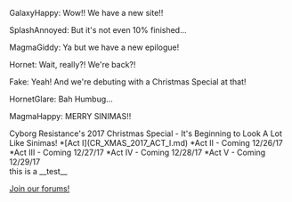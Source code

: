 GalaxyHappy: Wow!! We have a new site!!

SplashAnnoyed: But it's not even 10% finished...

MagmaGiddy: Ya but we have a new epilogue!

Hornet: Wait, really?! We're back?!

Fake: Yeah! And we're debuting with a Christmas Special at that!

HornetGlare: Bah Humbug...

MagmaHappy: MERRY SINIMAS!!


<div class="narration">
Cyborg Resistance's 2017 Christmas Special - It's Beginning to Look A Lot Like Sinimas!
*[Act I](CR_XMAS_2017_ACT_I.md)
*Act II - Coming 12/26/17
*Act III - Coming 12/27/17
*Act IV - Coming 12/28/17
*Act V - Coming 12/29/17
</div>

<div markdown="1">this is a __test__</div>


[Join our forums!](http://cyborgresistance.proboards.com/)

<script src="assets/js/replacediv.js"></script>
<script src="assets/js/mugshots.js"></script>
